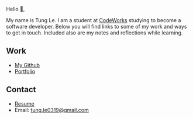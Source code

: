 Hello 👋, 

My name is Tung Le. I am a student at [CodeWorks](https://boisecodeworks.com) studying to become a software developer. Below you will find links to some of my work and ways to get in touch. Included also are my notes and reflections while learning. 

## Work

  + [My Github](https://github.com/TungLe0319)
  + [Portfolio](https://TungLe0319.github.io/)

## Contact

  + [Resume](https://TungLe0319.github.io/resume)
  + Email: tung.le0319@gmail.com
  
